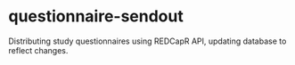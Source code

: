 # questionnaire-sendout
Distributing study questionnaires using REDCapR API, updating database to reflect changes.
